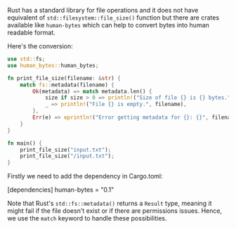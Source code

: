 Rust has a standard library for file operations and it does not have equivalent of `std::filesystem::file_size()` function but there are crates available like `human-bytes` which can help to convert bytes into human readable format.

Here's the conversion:
```rust
use std::fs;
use human_bytes::human_bytes;

fn print_file_size(filename: &str) {
    match fs::metadata(filename) {
        Ok(metadata) => match metadata.len() {
            size if size > 0 => println!("Size of file {} is {} bytes.", filename, human_bytes(size)),
            _ => println!("File {} is empty.", filename),
        },
        Err(e) => eprintln!("Error getting metadata for {}: {}", filename, e),
    }
}

fn main() {
    print_file_size("input.txt");
    print_file_size("/input.txt");
}
```
Firstly we need to add the dependency in Cargo.toml:

[dependencies]
human-bytes = "0.1"

Note that Rust's `std::fs::metadata()` returns a `Result` type, meaning it might fail if the file doesn't exist or if there are permissions issues. Hence, we use the `match` keyword to handle these possibilities.
